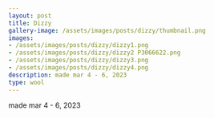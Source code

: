 ```yaml
---
layout: post
title: Dizzy
gallery-image: /assets/images/posts/dizzy/thumbnail.png
images: 
- /assets/images/posts/dizzy/dizzy1.png
- /assets/images/posts/dizzy/dizzy2 P3066622.png
- /assets/images/posts/dizzy/dizzy3.png
- /assets/images/posts/dizzy/dizzy4.png
description: made mar 4 - 6, 2023
type: wool
---
```


made mar 4 - 6, 2023
